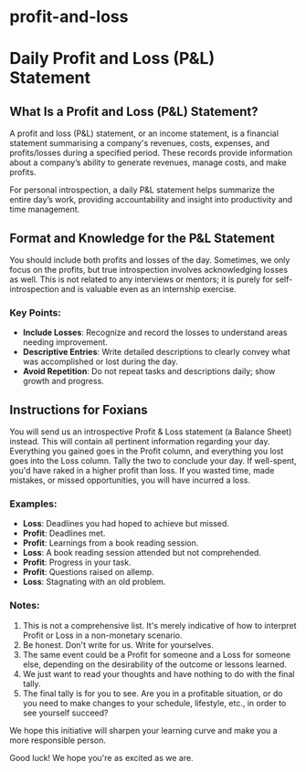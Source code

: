 # profit-and-loss

# Daily Profit and Loss (P&L) Statement

## What Is a Profit and Loss (P&L) Statement?

A profit and loss (P&L) statement, or an income statement, is a financial statement summarising a company's revenues, costs, expenses, and profits/losses during a specified period. These records provide information about a company’s ability to generate revenues, manage costs, and make profits. 

For personal introspection, a daily P&L statement helps summarize the entire day’s work, providing accountability and insight into productivity and time management.

## Format and Knowledge for the P&L Statement

You should include both profits and losses of the day. Sometimes, we only focus on the profits, but true introspection involves acknowledging losses as well. This is not related to any interviews or mentors; it is purely for self-introspection and is valuable even as an internship exercise.

### Key Points:

- **Include Losses**: Recognize and record the losses to understand areas needing improvement.
- **Descriptive Entries**: Write detailed descriptions to clearly convey what was accomplished or lost during the day.
- **Avoid Repetition**: Do not repeat tasks and descriptions daily; show growth and progress.

## Instructions for Foxians

You will send us an introspective Profit & Loss statement (a Balance Sheet) instead. This will contain all pertinent information regarding your day. Everything you gained goes in the Profit column, and everything you lost goes into the Loss column. Tally the two to conclude your day. If well-spent, you'd have raked in a higher profit than loss. If you wasted time, made mistakes, or missed opportunities, you will have incurred a loss.

### Examples:

- **Loss**: Deadlines you had hoped to achieve but missed.
- **Profit**: Deadlines met.
- **Profit**: Learnings from a book reading session.
- **Loss**: A book reading session attended but not comprehended.
- **Profit**: Progress in your task.
- **Profit**: Questions raised on allemp.
- **Loss**: Stagnating with an old problem.

### Notes:

1. This is not a comprehensive list. It's merely indicative of how to interpret Profit or Loss in a non-monetary scenario.
2. Be honest. Don't write for us. Write for yourselves.
3. The same event could be a Profit for someone and a Loss for someone else, depending on the desirability of the outcome or lessons learned.
4. We just want to read your thoughts and have nothing to do with the final tally.
5. The final tally is for you to see. Are you in a profitable situation, or do you need to make changes to your schedule, lifestyle, etc., in order to see yourself succeed?

We hope this initiative will sharpen your learning curve and make you a more responsible person.

Good luck! We hope you're as excited as we are.
